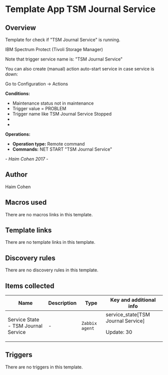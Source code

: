 # Template App TSM Journal Service

## Overview

Template for check if "TSM Journal Service" is running.


 IBM Spectrum Protect (Tivoli Storage Manager)


Note that trigger service name is: "TSM Journal Service"


 


You can also create (manual) action auto-start service in case service is down:


 


Go to Configuration → Actions


 


**Conditions:**


* Maintenance status not in maintenance
* Trigger value = PROBLEM
* Trigger name like TSM Journal Service Stopped
* 
* 


**Operations:**


* **Operation type:** Remote command
* **Commands:** NET START "TSM Journal Service"


 


*- Haim Cohen 2017 -*

## Author

Haim Cohen

## Macros used

There are no macros links in this template.

## Template links

There are no template links in this template.

## Discovery rules

There are no discovery rules in this template.

## Items collected

|Name|Description|Type|Key and additional info|
|----|-----------|----|----|
|Service State - TSM Journal Service|<p>-</p>|`Zabbix agent`|service_state[TSM Journal Service]<p>Update: 30</p>|
## Triggers

There are no triggers in this template.

